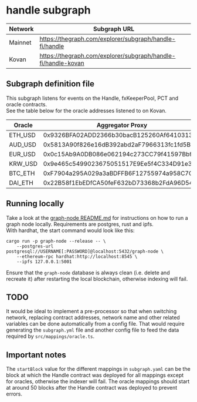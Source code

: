 ﻿# handle subgraph
| Network | Subgraph URL |
| --- | --- |
| Mainnet | https://thegraph.com/explorer/subgraph/handle-fi/handle |  
| Kovan | https://thegraph.com/explorer/subgraph/handle-fi/handle-kovan |

## Subgraph definition file
This subgraph listens for events on the Handle, fxKeeperPool, PCT and oracle contracts.  
See the table below for the oracle addresses listened to on Kovan.

| Oracle | Aggregator Proxy | Aggregator Contract |
| --- | --- | --- |
| ETH_USD | 0x9326BFA02ADD2366b30bacB125260Af641031331 | 0x10b3c106c4ed7d22b0e7abe5dc43bdfa970a153c |
| AUD_USD | 0x5813A90f826e16dB392abd2aF7966313fc1fd5B8 | 0x8ef23ba9e66168d68b460139178513a3653fab70 |
| EUR_USD | 0x0c15Ab9A0DB086e062194c273CC79f41597Bbf13 | 0x326df4935006469f3d2b20009a25ec79c3a07510 |
| KRW_USD | 0x9e465c5499023675051517E9Ee5f4C334D91e369 | 0xc8b946afc5e38c7067d0425115208d5925aa067d |
| BTC_ETH | 0xF7904a295A029a3aBDFFB6F12755974a958C7C25 | 0x222d3bd9bc8aef87afa9c8e4c7468da3f2c7130d |
| DAI_ETH | 0x22B58f1EbEDfCA50feF632bD73368b2FdA96D541 | 0x30fde1d82a4e58e579a64dbbcd8d4650805cf3c8 |

## Running locally
Take a look at the [graph-node README.md](https://github.com/graphprotocol/graph-node) for instructions on how to run a graph node locally. Requirements are postgres, rust and ipfs.  
With hardhat, the start command would look like this:
```
cargo run -p graph-node --release -- \
    --postgres-url postgresql://USERNAME[:PASSWORD]@localhost:5432/graph-node \
    --ethereum-rpc hardhat:http://localhost:8545 \
    --ipfs 127.0.0.1:5001
```
Ensure that the `graph-node` database is always clean (i.e. delete and recreate it) after restarting the local blockchain, otherwise indexing will fail.

## TODO
It would be ideal to implement a pre-processor so that when switching network, replacing contract addresses, network name and other related variables can be done automatically from a config file. That would require generating the `subgraph.yml` file and another config file to feed the data required by `src/mappings/oracle.ts`.

## Important notes
The `startBlock` value for the different mappings in `subgraph.yaml` can be the block at which the Handle contract was deployed for all mappings except for oracles, otherwise the indexer will fail. The oracle mappings should start at around 50 blocks after the Handle contract was deployed to prevent errors.